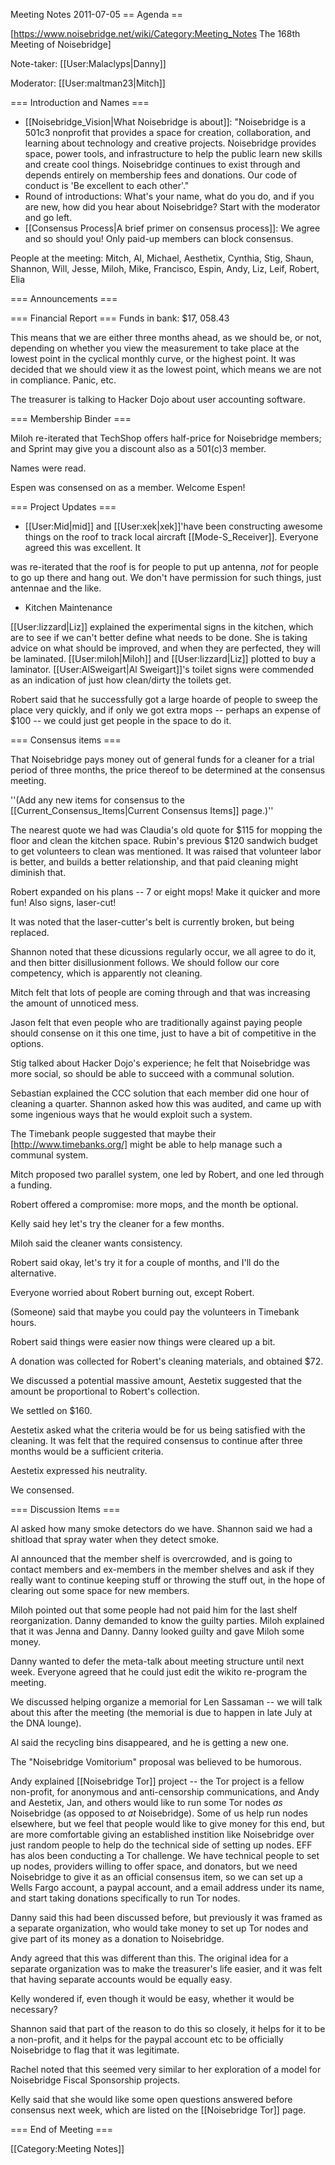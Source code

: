 Meeting Notes 2011-07-05 
 == Agenda ==

[https://www.noisebridge.net/wiki/Category:Meeting_Notes The 168th Meeting of Noisebridge]

Note-taker: [[User:Malaclyps|Danny]]

Moderator: [[User:maltman23|Mitch]]
 

=== Introduction and Names ===
* [[Noisebridge_Vision|What Noisebridge is about]]: "Noisebridge is a 501c3 nonprofit that provides a space for creation, collaboration, and learning about technology and creative projects. Noisebridge provides space, power tools, and infrastructure to help the public learn new skills and create cool things. Noisebridge continues to exist through and depends entirely on membership fees and donations. Our code of conduct is 'Be excellent to each other'."
* Round of introductions: What's your name, what do you do, and if you are new, how did you hear about Noisebridge? Start with the moderator and go left.
* [[Consensus Process|A brief primer on consensus process]]: We agree and so should you! Only paid-up members can block consensus.


People at the meeting: Mitch, Al, Michael, Aesthetix, Cynthia, Stig, Shaun, Shannon, Will, Jesse,  Miloh, Mike, Francisco, Espin, Andy, Liz, Leif, Robert, Elia

=== Announcements ===

=== Financial Report ===
Funds in bank: $17, 058.43

This means that we are either three months ahead, as we should be, or not,
depending on whether you view the measurement to take place at the lowest point
in the cyclical monthly curve, or the highest point. It was decided that we
should view it as the lowest point, which means we are not in compliance.
Panic, etc.

The treasurer is talking to Hacker Dojo about user accounting software.

=== Membership Binder ===

Miloh re-iterated that TechShop offers half-price for Noisebridge members; and Sprint may give you a discount also as a 501(c)3 member.

Names were read.

Espen was consensed on as a member. Welcome Espen!

=== Project Updates ===

* [[User:Mid|mid]] and [[User:xek|xek]]'have been constructing awesome things on the roof to track local aircraft [[Mode-S_Receiver]]. Everyone agreed this was excellent. It 

was re-iterated that the roof is for people to put up antenna, *not* for people to go up there and hang out. We don't have permission for such things, just antennae and the like.

* Kitchen Maintenance 

[[User:lizzard|Liz]] explained the experimental signs in the kitchen, which are to see if we can't better define what needs to be done. She is taking advice on what should be improved, and when they are perfected, they will be laminated. [[User:miloh|Miloh]] and [[User:lizzard|Liz]] plotted to buy a laminator. [[User:AlSweigart|Al Sweigart]]'s toilet signs were commended as an indication of just how clean/dirty the toilets get.

Robert said that he successfully got a large hoarde of people to sweep the
place very quickly, and if only we got extra mops -- perhaps an expense of $100 -- we could just get people in the space to do it.


=== Consensus items ===

That Noisebridge pays money out of general funds for a cleaner for a trial period of three months, the price thereof to be determined at the consensus meeting.

''(Add any new items for consensus to the [[Current_Consensus_Items|Current Consensus Items]] page.)''

The nearest quote we had was Claudia's old quote for $115 for mopping the floor
and clean the kitchen space. Rubin's previous $120 sandwich budget to get volunteers to clean was mentioned. It was raised that volunteer labor is better, and builds a better relationship, and that paid cleaning might diminish that.

Robert expanded on his plans -- 7 or eight mops! Make it quicker and more fun! Also signs, laser-cut!

It was noted that the laser-cutter's belt is currently broken, but being replaced.

Shannon noted that these dicussions regularly occur, we all agree to do it, and
then bitter disillusionment follows. We should follow our core competency,
which is apparently not cleaning.

Mitch felt that lots of people are coming through and that was increasing the amount of unnoticed mess.

Jason felt that even people who are traditionally against paying people should consense on it this one time, just to have a bit of competitive in the options.

Stig talked about Hacker Dojo's experience; he felt that Noisebridge was more social, so should be able to succeed with a communal solution.

Sebastian explained the CCC solution that each member did one hour of cleaning a quarter. Shannon asked how this was audited, and came up with some ingenious ways that he would exploit such a system.

The Timebank people suggested that maybe their [http://www.timebanks.org/] might be able to help manage such a communal system.

Mitch proposed two parallel system, one led by Robert, and one led through a funding.

Robert offered a compromise: more mops, and the month be optional.

Kelly said hey let's try the cleaner for a few months.

Miloh said the cleaner wants consistency.

Robert said okay, let's try it for a couple of months, and I'll do the alternative.

Everyone worried about Robert burning out, except Robert.

(Someone) said that maybe you could pay the volunteers in Timebank hours.

Robert said things were easier now things were cleared up a bit.

A donation was collected for Robert's cleaning materials, and obtained $72.

We discussed a potential massive amount, Aestetix suggested that the amount be proportional to Robert's collection.

We settled on $160.

Aestetix asked what the criteria would be for us being satisfied with the cleaning. It was felt that the required consensus to continue after three months would be a sufficient criteria.

Aestetix expressed his neutrality.

We consensed.


=== Discussion Items ===

Al asked how many smoke detectors do we have. Shannon said we had a shitload that spray water when they detect smoke.

Al announced that the member shelf is overcrowded, and is going to contact
members and ex-members in the member shelves and ask if they really want to
continue keeping stuff or throwing the stuff out, in the hope of clearing out
some space for new members.

Miloh pointed out that some people had not paid him for the last shelf reorganization. Danny demanded to know the guilty parties. Miloh explained that it was Jenna and Danny. Danny looked guilty and gave Miloh some money.

Danny wanted to defer the meta-talk about meeting structure until next week. Everyone agreed that he could just edit the wikito re-program the meeting.

We discussed helping organize a memorial for Len Sassaman -- we will talk about
this after the meeting (the memorial is due to happen in late July at the DNA
lounge).

Al said the recycling bins disappeared, and he is getting a new one.

The "Noisebridge Vomitorium" proposal was believed to be humorous.

Andy explained [[Noisebridge Tor]] project -- the Tor project is a fellow
non-profit, for anonymous and anti-censorship communications, and Andy and Aestetix, Jan, and others would like to run some Tor nodes *as* Noisebridge (as opposed to *at* Noisebridge). Some of us help run nodes elsewhere, but we feel that people
would like to give money for this end, but are more comfortable giving an
established instition like Noisebridge over just random people to help do the
technical side of setting up nodes. EFF has alos been conducting a Tor
challenge. We have technical people to set up nodes, providers willing to offer
space, and donators,  but we need Noisebridge to give it as an official
consensus item, so we can set up a Wells Fargo account, a paypal account, and a
email address under its name, and start taking donations specifically to run
Tor nodes.

Danny said this had been discussed before, but previously it was framed as a separate organization, who would take money to set up Tor nodes and give part of its money as a donation to Noisebridge. 

Andy agreed that this was different than this. The original idea for a separate
organization was to make the treasurer's life easier, and it was felt that
having separate accounts would be equally easy.

Kelly wondered if, even though it would be easy, whether it would be necessary?

Shannon said that part of the reason to do this so closely, it helps for it to
be a non-profit, and it helps for the paypal account etc to be officially
Noisebridge to flag that it was legitimate.

Rachel noted that this seemed very similar to her exploration of a model for
Noisebridge Fiscal Sponsorship projects.

Kelly said that she would like some open questions answered before consensus
next week, which are listed on the [[Noisebridge Tor]] page.

=== End of Meeting ===

[[Category:Meeting Notes]]